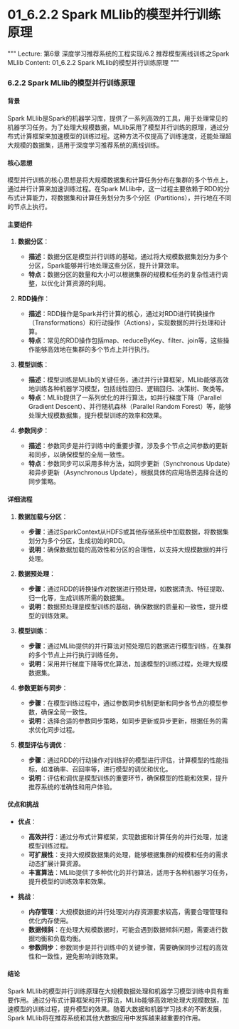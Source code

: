 # 01_6.2.2 Spark MLlib的模型并行训练原理

"""
Lecture: 第6章 深度学习推荐系统的工程实现/6.2 推荐模型离线训练之Spark MLlib
Content: 01_6.2.2 Spark MLlib的模型并行训练原理
"""

### 6.2.2 Spark MLlib的模型并行训练原理

#### 背景

Spark MLlib是Spark的机器学习库，提供了一系列高效的工具，用于处理常见的机器学习任务。为了处理大规模数据，MLlib采用了模型并行训练的原理，通过分布式计算框架来加速模型的训练过程。这种方法不仅提高了训练速度，还能处理超大规模的数据集，适用于深度学习推荐系统的离线训练。

#### 核心思想

模型并行训练的核心思想是将大规模数据集和计算任务分布在集群的多个节点上，通过并行计算来加速训练过程。在Spark MLlib中，这一过程主要依赖于RDD的分布式计算能力，将数据集和计算任务划分为多个分区（Partitions），并行地在不同的节点上执行。

#### 主要组件

1. **数据分区**：
   - **描述**：数据分区是模型并行训练的基础，通过将大规模数据集划分为多个分区，Spark能够并行地处理这些分区，提升计算效率。
   - **特点**：数据分区的数量和大小可以根据集群的规模和任务的复杂性进行调整，以优化计算资源的利用。

2. **RDD操作**：
   - **描述**：RDD操作是Spark并行计算的核心，通过对RDD进行转换操作（Transformations）和行动操作（Actions），实现数据的并行处理和计算。
   - **特点**：常见的RDD操作包括map、reduceByKey、filter、join等，这些操作能够高效地在集群的多个节点上并行执行。

3. **模型训练**：
   - **描述**：模型训练是MLlib的关键任务，通过并行计算框架，MLlib能够高效地训练各种机器学习模型，包括线性回归、逻辑回归、决策树、聚类等。
   - **特点**：MLlib提供了一系列优化的并行算法，如并行梯度下降（Parallel Gradient Descent）、并行随机森林（Parallel Random Forest）等，能够处理大规模数据集，提升模型训练的效率和效果。

4. **参数同步**：
   - **描述**：参数同步是并行训练中的重要步骤，涉及多个节点之间参数的更新和同步，以确保模型的全局一致性。
   - **特点**：参数同步可以采用多种方法，如同步更新（Synchronous Update）和异步更新（Asynchronous Update），根据具体的应用场景选择合适的同步策略。

#### 详细流程

1. **数据加载与分区**：
   - **步骤**：通过SparkContext从HDFS或其他存储系统中加载数据，将数据集划分为多个分区，生成初始的RDD。
   - **说明**：确保数据加载的高效性和分区的合理性，以支持大规模数据的并行处理。

2. **数据预处理**：
   - **步骤**：通过RDD的转换操作对数据进行预处理，如数据清洗、特征提取、归一化等，生成训练所需的数据集。
   - **说明**：数据预处理是模型训练的基础，确保数据的质量和一致性，提升模型的训练效果。

3. **模型训练**：
   - **步骤**：通过MLlib提供的并行算法对预处理后的数据进行模型训练，在集群的多个节点上并行执行训练任务。
   - **说明**：采用并行梯度下降等优化算法，加速模型的训练过程，处理大规模数据集。

4. **参数更新与同步**：
   - **步骤**：在模型训练过程中，通过参数同步机制更新和同步各节点的模型参数，确保全局一致性。
   - **说明**：选择合适的参数同步策略，如同步更新或异步更新，根据任务的需求优化同步过程。

5. **模型评估与调优**：
   - **步骤**：通过RDD的行动操作对训练好的模型进行评估，计算模型的性能指标，如准确率、召回率等，进行模型的调优和优化。
   - **说明**：评估和调优是模型训练的重要环节，确保模型的性能和效果，提升推荐系统的准确性和用户体验。

#### 优点和挑战

- **优点**：
  - **高效并行**：通过分布式计算框架，实现数据和计算任务的并行处理，加速模型训练过程。
  - **可扩展性**：支持大规模数据集的处理，能够根据集群的规模和任务的需求动态扩展计算资源。
  - **丰富算法**：MLlib提供了多种优化的并行算法，适用于各种机器学习任务，提升模型的训练效率和效果。

- **挑战**：
  - **内存管理**：大规模数据的并行处理对内存资源要求较高，需要合理管理和优化内存使用。
  - **数据倾斜**：在处理大规模数据时，可能会遇到数据倾斜问题，需要进行数据均衡和负载均衡。
  - **参数同步**：参数同步是并行训练中的关键步骤，需要确保同步过程的高效性和一致性，避免影响训练效果。

#### 结论

Spark MLlib的模型并行训练原理在大规模数据处理和机器学习模型训练中具有重要作用。通过分布式计算框架和并行算法，MLlib能够高效地处理大规模数据，加速模型的训练过程，提升模型的效果。随着大数据和机器学习技术的不断发展，Spark MLlib将在推荐系统和其他大数据应用中发挥越来越重要的作用。